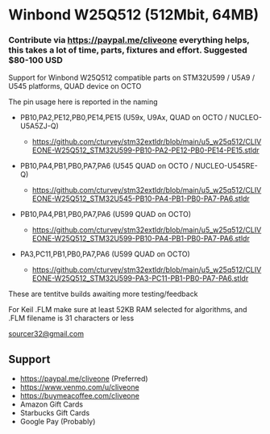 # Winbond W25Q512 (512Mbit, 64MB)
### Contribute via   https://paypal.me/cliveone  everything helps, this takes a lot of time, parts, fixtures and effort. Suggested $80-100 USD

Support for Winbond W25Q512 compatible parts on STM32U599 / U5A9 / U545 platforms, QUAD device on OCTO

The pin usage here is reported in the naming

  *  PB10,PA2,PE12,PB0,PE14,PE15  (U59x, U9Ax, QUAD on OCTO / NUCLEO-U5A5ZJ-Q)
     *  https://github.com/cturvey/stm32extldr/blob/main/u5_w25q512/CLIVEONE-W25Q512_STM32U599-PB10-PA2-PE12-PB0-PE14-PE15.stldr

  *  PB10,PA4,PB1,PB0,PA7,PA6   (U545 QUAD on OCTO / NUCLEO-U545RE-Q)
     *  https://github.com/cturvey/stm32extldr/blob/main/u5_w25q512/CLIVEONE-W25Q512_STM32U545-PB10-PA4-PB1-PB0-PA7-PA6.stldr

  *  PB10,PA4,PB1,PB0,PA7,PA6   (U599 QUAD on OCTO)
     *  https://github.com/cturvey/stm32extldr/blob/main/u5_w25q512/CLIVEONE-W25Q512_STM32U599-PB10-PA4-PB1-PB0-PA7-PA6.stldr

  *  PA3,PC11,PB1,PB0,PA7,PA6   (U599 QUAD on OCTO)
     *  https://github.com/cturvey/stm32extldr/blob/main/u5_w25q512/CLIVEONE-W25Q512_STM32U599-PA3-PC11-PB1-PB0-PA7-PA6.stldr

These are tentitve builds awaiting more testing/feedback

For Keil .FLM make sure at least 52KB RAM selected for algorithms, and .FLM filename is 31 characters or less

 sourcer32@gmail.com
 
##  Support
 
  *  https://paypal.me/cliveone (Preferred)
  *  https://www.venmo.com/u/cliveone
  *  https://buymeacoffee.com/cliveone
  *  Amazon Gift Cards
  *  Starbucks Gift Cards
  *  Google Pay (Probably) 
